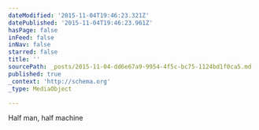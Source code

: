 ```yaml
---
dateModified: '2015-11-04T19:46:23.321Z'
datePublished: '2015-11-04T19:46:23.961Z'
hasPage: false
inFeed: false
inNav: false
starred: false
title: ''
sourcePath: _posts/2015-11-04-dd6e67a9-9954-4f5c-bc75-1124bd1f0ca5.md
published: true
_context: 'http://schema.org'
_type: MediaObject

---
```

Half man, half machine